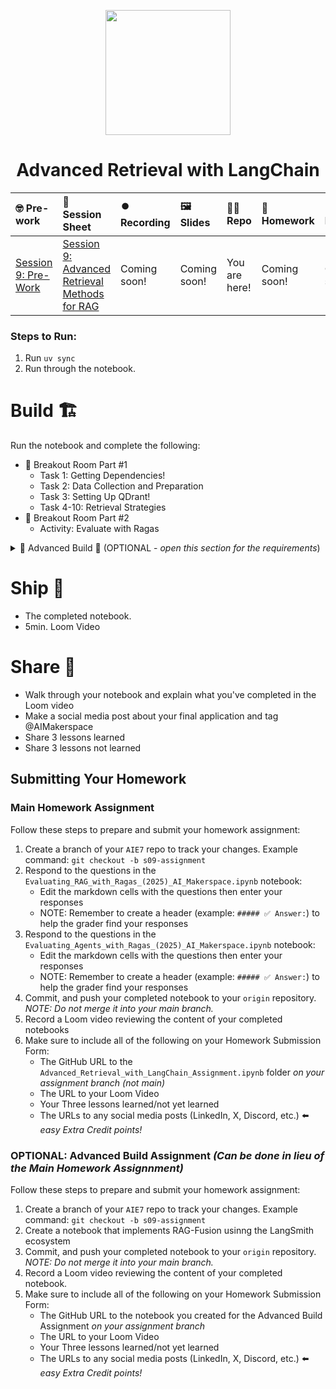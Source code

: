 <p align = "center" draggable=”false” ><img src="https://github.com/AI-Maker-Space/LLM-Dev-101/assets/37101144/d1343317-fa2f-41e1-8af1-1dbb18399719" 
     width="200px"
     height="auto"/>
</p>

## <h1 align="center" id="heading">Advanced Retrieval with LangChain</h1>
| 🤓 Pre-work | 📰 Session Sheet | ⏺️ Recording     | 🖼️ Slides        | 👨‍💻 Repo         | 📝 Homework      | 📁 Feedback       |
|:-----------------|:-----------------|:-----------------|:-----------------|:-----------------|:-----------------|:-----------------|
| [Session 9: Pre-Work](https://www.notion.so/Session-9-Advanced-Retrieval-Methods-for-RAG-21dcd547af3d8047ab18cdd9bd703e46?source=copy_link#234cd547af3d802a84bed66283ae143b)| [Session 9: Advanced Retrieval Methods for RAG](https://www.notion.so/Session-9-Advanced-Retrieval-Methods-for-RAG-21dcd547af3d8047ab18cdd9bd703e46) | Coming soon! | Coming soon! | You are here! |Coming soon! | Coming soon!


### Steps to Run:

1. Run `uv sync`
2. Run through the notebook. 

# Build 🏗️

Run the notebook and complete the following:

- 🤝 Breakout Room Part #1
  - Task 1: Getting Dependencies!
  - Task 2: Data Collection and Preparation
  - Task 3: Setting Up QDrant!
  - Task 4-10: Retrieval Strategies
- 🤝 Breakout Room Part #2
  - Activity: Evaluate with Ragas


<details>
<summary>🚧 Advanced Build 🚧 (OPTIONAL - <i>open this section for the requirements</i>)</summary>

Implement [RAG-Fusion](https://arxiv.org/pdf/2402.03367) using the LangChain ecosystem.

Have fun!
</details>

# Ship 🚢

- The completed notebook. 
- 5min. Loom Video

# Share 🚀
- Walk through your notebook and explain what you've completed in the Loom video
- Make a social media post about your final application and tag @AIMakerspace
- Share 3 lessons learned
- Share 3 lessons not learned

## Submitting Your Homework

### Main Homework Assignment

Follow these steps to prepare and submit your homework assignment:
1. Create a branch of your `AIE7` repo to track your changes. Example command: `git checkout -b s09-assignment`
2. Respond to the questions in the `Evaluating_RAG_with_Ragas_(2025)_AI_Makerspace.ipynb` notebook:
    + Edit the markdown cells with the questions then enter your responses
    + NOTE: Remember to create a header (example: `##### ✅ Answer:`) to help the grader find your responses
3. Respond to the questions in the `Evaluating_Agents_with_Ragas_(2025)_AI_Makerspace.ipynb` notebook:
    + Edit the markdown cells with the questions then enter your responses
    + NOTE: Remember to create a header (example: `##### ✅ Answer:`) to help the grader find your responses
4. Commit, and push your completed notebook to your `origin` repository. _NOTE: Do not merge it into your main branch._
5. Record a Loom video reviewing the content of your completed notebooks
6. Make sure to include all of the following on your Homework Submission Form:
    + The GitHub URL to the `Advanced_Retrieval_with_LangChain_Assignment.ipynb` folder _on your assignment branch (not main)_
    + The URL to your Loom Video
    + Your Three lessons learned/not yet learned
    + The URLs to any social media posts (LinkedIn, X, Discord, etc.) ⬅️ _easy Extra Credit points!_

### OPTIONAL: Advanced Build Assignment _(Can be done in lieu of the Main Homework Assignnment)_

Follow these steps to prepare and submit your homework assignment:
1. Create a branch of your `AIE7` repo to track your changes. Example command: `git checkout -b s09-assignment`
2. Create a notebook that implements RAG-Fusion usinng the LangSmith ecosystem
3. Commit, and push your completed notebook to your `origin` repository. _NOTE: Do not merge it into your main branch._
4. Record a Loom video reviewing the content of your completed notebook.
5. Make sure to include all of the following on your Homework Submission Form:
    + The GitHub URL to the notebook you created for the Advanced Build Assignment _on your assignment branch_
    + The URL to your Loom Video
    + Your Three lessons learned/not yet learned
    + The URLs to any social media posts (LinkedIn, X, Discord, etc.) ⬅️ _easy Extra Credit points!_
